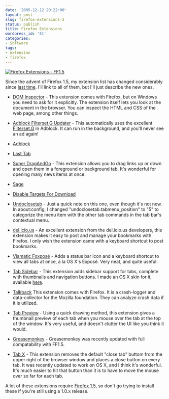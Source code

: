 ```yaml
---
date: '2005-12-12 20:22:00'
layout: post
slug: firefox-extensions-2
status: publish
title: Firefox Extensions
wordpress_id: '51'
categories:
- Software
tags:
- extension
- firefox
---
```


[![Firefox Extensions - FF1.5](http://static.flickr.com/35/73028268_ec618bd60b.jpg)](http://www.flickr.com/photos/third/73028268/)

Since the advent of Firefox 1.5, my extension list has changed considerably since [last time](http://fiveuptons.com/thomas/blog/2005/06/firefox-extensions.html).  I'll link to all of them, but I'll just describe the new ones.



	
  * [DOM Inspector](http://www.clagnut.com/blog/340/) - This extension comes with Firefox, but on Windows you need to ask for it explicitly.  The extension itself lets you look at the document in the browser.  You can inspect the HTML and CSS of the web page, among other things.

	
  * [Adblock Filterset.G Updater](https://addons.mozilla.org/extensions/moreinfo.php?id=1136) - This automatically uses the excellent [Filterset.G](http://pierceive.com/) in Adblock.  It can run in the background, and you'll never see an ad again!

	
  * [Adblock](http://adblock.mozdev.org/)

	
  * [Last Tab](https://addons.mozilla.org/extensions/moreinfo.php?id=112)

	
  * [Super DragAndGo](http://superdragandgo.mozdev.org/) - This extension allows you to drag links up or down and open them in a foreground or background tab.  It's wonderful for opening many news items at once.

	
  * [Sage](http://sage.mozdev.org/)

	
  * [Disable Targets For Download](https://addons.mozilla.org/extensions/moreinfo.php?application=firefox&version=1.0&os=Windows&id=241)

	
  * [Undoclosetab](https://addons.mozilla.org/extensions/moreinfo.php?id=58) - Just a quick note on this one, even though it's not new.  In about:config, I changed "undoclosetab.tabmenu_position" to "5" to categorize the menu item with the other tab commands in the tab bar's contextual menu.

	
  * [del.icio.us](http://del.icio.us/help/firefox/extension) - An excellent extension from the del.icio.us developers, this extension makes it easy to post and manage your bookmarks with Firefox.  I only wish the extension came with a keyboard shortcut to post bookmarks.

	
  * [Viamatic Foxposé](https://addons.mozilla.org/extensions/moreinfo.php?id=1457) - Adds a status bar icon and a keyboard shortcut to view all tabs at once, à la OS X's Exposé.  Very neat, and quite useful.

	
  * [Tab Sidebar](http://users.blueprintit.co.uk/~dave/web/firefox/tabsidebar/index.html) - This extension adds sidebar support for tabs, complete with thumbnails and navigation buttons.  I made an OS X skin for it, available [here](http://fiveuptons.com/thomas/blog/2005/11/tab-sidebar.html).

	
  * [Talkback](http://www.mozilla.org/quality/qfa.html)
This extension comes with Firefox.  It is a crash-logger and data-collector for the Mozilla foundation.  They can analyze crash data if it is utilized.

	
  * [Tab Preview](http://ted.mielczarek.org/code/mozilla/tabpreview/) - Using a quick drawing method, this extension gives a thumbnail preview of each tab when you mouse over the tab at the top of the window.  It's very useful, and doesn't clutter the UI like you think it would.

	
  * [Greasemonkey](http://greasemonkey.mozdev.org/) - Greasemonkey was recently updated with full compatability with FF1.5.

	
  * [Tab X](http://extensionroom.mozdev.org/more-info/tabx) - This extension removes the default "close tab" buttom from the upper right of the browser window and places a close button on every tab.  It was recently updated to work on OS X, and I think it's wonderful.  It's much easier to hit that button than it is to have to move the mouse over so far for each tab.



A lot of these extensions require [Firefox 1.5](http://www.mozilla.com/firefox/), so don't go trying to install these if you're still using a 1.0.x release.
